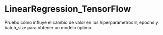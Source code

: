 # LinearRegression_TensorFlow
Pruebo cómo influye el cambio de valor en los hiperparámetros lr, epochs y batch_size para obtener un modelo óptimo.
